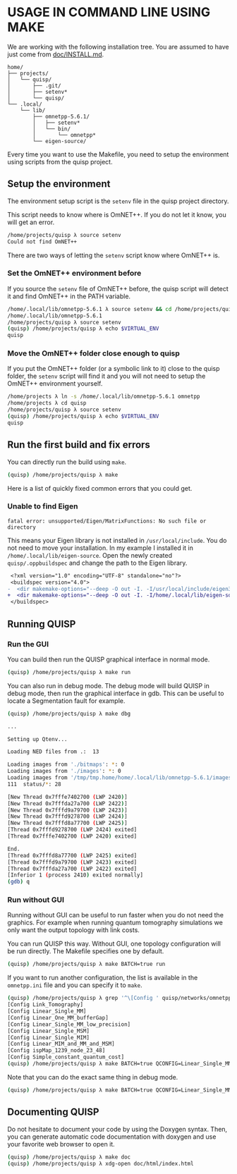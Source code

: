 # USAGE IN COMMAND LINE USING MAKE

We are working with the following installation tree.  You are assumed
to have just come from [doc/INSTALL.md](INSTALL.md).

```
home/
├── projects/
│   └── quisp/
│       ├── .git/
│       ├── setenv*
│       └── quisp/
└── .local/
    └── lib/
        ├── omnetpp-5.6.1/
        │   ├── setenv*
        │   └── bin/
        │       └── omnetpp*
        └── eigen-source/
```

Every time you want to use the Makefile, you need to setup the environment
using scripts from the quisp project.

## Setup the environment

The environment setup script is the `setenv` file in the quisp project
directory.

This script needs to know where is OmNET++. If you do not let it know, you will
get an error.

```sh
/home/projects/quisp λ source setenv
Could not find OmNET++
```

There are two ways of letting the `setenv` script know where OmNET++ is.

### Set the OmNET++ environment before

If you source the `setenv` file of OmNET++ before, the quisp script will detect
it and find OmNET++ in the PATH variable.

```sh
/home/.local/lib/omnetpp-5.6.1 λ source setenv && cd /home/projects/quisp
/home/.local/lib/omnetpp-5.6.1
/home/projects/quisp λ source setenv
(quisp) /home/projects/quisp λ echo $VIRTUAL_ENV
quisp
```

### Move the OmNET++ folder close enough to quisp

If you put the OmNET++ folder (or a symbolic link to it) close to the quisp
folder, the `setenv` script will find it and you will not need to setup the
OmNET++ environment yourself.

```sh
/home/projects λ ln -s /home/.local/lib/omnetpp-5.6.1 omnetpp
/home/projects λ cd quisp
/home/projects/quisp λ source setenv
(quisp) /home/projects/quisp λ echo $VIRTUAL_ENV
quisp
```

## Run the first build and fix errors

You can directly run the build using `make`.

```sh
(quisp) /home/projects/quisp λ make
```

Here is a list of quickly fixed common errors that you could get.

### Unable to find Eigen

```
fatal error: unsupported/Eigen/MatrixFunctions: No such file or directory
```

This means your Eigen library is not installed in `/usr/local/include`. You do
not need to move your installation. In my example I installed it in
`/home/.local/lib/eigen-source`. Open the newly created `quisp/.oppbuildspec`
and change the path to the Eigen library.

```diff
 <?xml version="1.0" encoding="UTF-8" standalone="no"?>
 <buildspec version="4.0">
-  <dir makemake-options="--deep -O out -I. -I/usr/local/include/eigen3 --meta:recurse --meta:export-include-path --meta:use-exported-include-paths --meta:export-library --meta:use-exported-libs --meta:feature-cflags --meta:feature-ldflags" path="." type="makemake"/>
+  <dir makemake-options="--deep -O out -I. -I/home/.local/lib/eigen-source --meta:recurse --meta:export-include-path --meta:use-exported-include-paths --meta:export-library --meta:use-exported-libs --meta:feature-cflags --meta:feature-ldflags" path="." type="makemake"/>
 </buildspec>
```

## Running QUISP

### Run the GUI

You can build then run the QUISP graphical interface in normal mode.

```sh
(quisp) /home/projects/quisp λ make run
```

You can also run in debug mode. The debug mode will build QUISP in debug
mode, then run the graphical interface in gdb. This can be useful to locate
a Segmentation fault for example.

```sh
(quisp) /home/projects/quisp λ make dbg

...

Setting up Qtenv...

Loading NED files from .:  13

Loading images from './bitmaps': *: 0
Loading images from './images': *: 0
Loading images from '/tmp/tmp.home/home/.local/lib/omnetpp-5.6.1/images': *: 0  abstract/*: 90  background/*: 4  block/*: 320  device/*: 195  logo/*: 1  maps/*: 9  misc/*: 70  msg/*: 55  old/*:
111  status/*: 28

[New Thread 0x7fffe7402700 (LWP 2420)]
[New Thread 0x7fffda27a700 (LWP 2422)]
[New Thread 0x7fffd9a79700 (LWP 2423)]
[New Thread 0x7fffd9278700 (LWP 2424)]
[New Thread 0x7fffd8a77700 (LWP 2425)]
[Thread 0x7fffd9278700 (LWP 2424) exited]
[Thread 0x7fffe7402700 (LWP 2420) exited]

End.
[Thread 0x7fffd8a77700 (LWP 2425) exited]
[Thread 0x7fffd9a79700 (LWP 2423) exited]
[Thread 0x7fffda27a700 (LWP 2422) exited]
[Inferior 1 (process 2410) exited normally]
(gdb) q
```

### Run without GUI

Running without GUI can be useful to run faster when you do not need the graphics.
For example when running quantum tomography simulations we only want the
output topology with link costs.

You can run QUISP this way. Without GUI, one topology configuration will be run
directly. The Makefile specifies one by default.

```sh
(quisp) /home/projects/quisp λ make BATCH=true run
```

If you want to run another configuration, the list is available in the `omnetpp.ini`
file and you can specify it to `make`.

```sh
(quisp) /home/projects/quisp λ grep '^\[Config ' quisp/networks/omnetpp.ini
[Config Link_Tomography]
[Config Linear_Single_MM]
[Config Linear_One_MM_bufferGap]
[Config Linear_Single_MM_low_precision]
[Config Linear_Single_MSM]
[Config Linear_Single_MIM]
[Config Linear_MIM_and_MM_and_MSM]
[Config ispMap_1239_node_23_48]
[Config Simple_constant_quantum_cost]
(quisp) /home/projects/quisp λ make BATCH=true QCONFIG=Linear_Single_MM run
```

Note that you can do the exact same thing in debug mode.

```sh
(quisp) /home/projects/quisp λ make BATCH=true QCONFIG=Linear_Single_MM dbg
```

## Documenting QUISP

Do not hesitate to document your code by using the Doxygen syntax.
Then, you can generate automatic code documentation with doxygen and use your
favorite web browser to open it.

```sh
(quisp) /home/projects/quisp λ make doc
(quisp) /home/projects/quisp λ xdg-open doc/html/index.html
```
